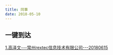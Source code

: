 ```yaml
---
title: 同事
date: 2018-05-10
---
```


## 一键到达
[1.高泽文---常州rextec信息技术有限公司---20180615 ](https://my.csdn.net/github_38313789)
